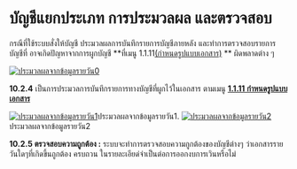 # บัญชีแยกประเภท การประมวลผล และตรวจสอบ

กรณีที่ใช้ระบบสั่งให้บัญชี ประมวลผลการบันทึกรายการบัญชีภายหลัง
และทำการตรวจสอบรายการบัญชีที่ อาจเกิดปัญหาจากการผูกบัญชี **ที่เมนู
1.1.11[(กำหนดรูปแบบเอกสาร)](http://www.smlaccount.com/manual/?page_id=416) **
ผิดพลาดต่าง ๆ

[![ประมวลผลจากข้อมูลรายวัน0](/images/ประมวลผลจากข้อมูลรายวัน0.jpg)](/images/ประมวลผลจากข้อมูลรายวัน0.jpg)



**10.2.4** เป็นการประมวลการบันทึกรายการทางบัญชีที่ผูกไว้ในเอกสาร ตามเมนู
**[1.1.11 กำหนดรูปแบบเอกสาร](http://www.smlaccount.com/manual/?page_id=416)**

[![ประมวลผลจากข้อมูลรายวัน1](/images/ประมวลผลจากข้อมูลรายวัน1.jpg)](/images/ประมวลผลจากข้อมูลรายวัน1.jpg)ประมวลผลจากข้อมูลรายวัน1.
[![ประมวลผลจากข้อมูลรายวัน2](/images/ประมวลผลจากข้อมูลรายวัน2.jpg)](/images/ประมวลผลจากข้อมูลรายวัน2.jpg)ประมวลผลจากข้อมูลรายวัน2

**10.2.5 ตรวจสอบความถูกต้อง :** ระบบจะทำการตรวจสอบความกูกต้องของบัญชีต่างๆ
ว่าเอกสารรายวันใดๆที่เกิดขึ้นถูกต้อง ครบถวน
ในรายละเอียด่จำเป็นต่อการออกงบการเวินหรือไม่









